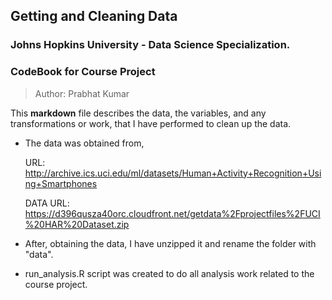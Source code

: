 ## Getting and Cleaning Data
### Johns Hopkins University - Data Science Specialization.
### CodeBook for Course Project

> Author: Prabhat Kumar

This **markdown** file describes the data, the variables, and any transformations or work, that I have performed to clean up the data.

- The data was obtained from,
  
  URL: http://archive.ics.uci.edu/ml/datasets/Human+Activity+Recognition+Using+Smartphones
  
  DATA URL: https://d396qusza40orc.cloudfront.net/getdata%2Fprojectfiles%2FUCI%20HAR%20Dataset.zip
  
- After, obtaining the data, I have unzipped it and rename the folder with "data".
- run_analysis.R script was created to do all analysis work related to the course project.
